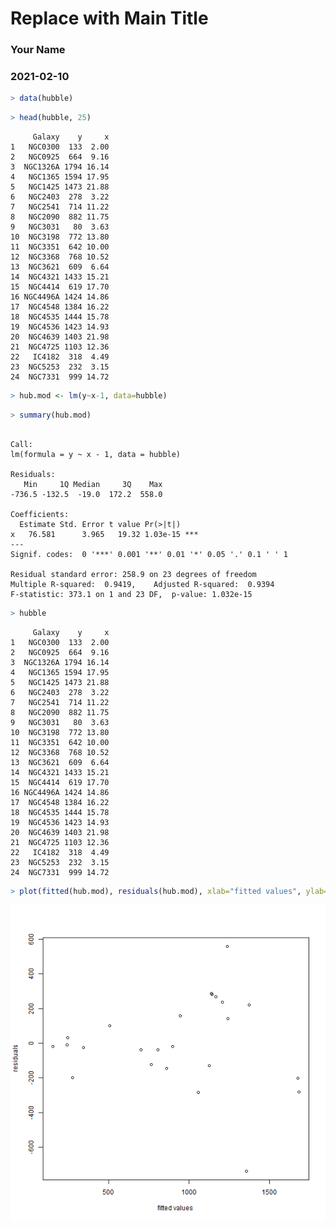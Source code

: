 <!-- R Commander Markdown Template -->

Replace with Main Title
=======================

### Your Name

### 2021-02-10








```r
> data(hubble)
```



```r
> head(hubble, 25)
```

```
     Galaxy    y     x
1   NGC0300  133  2.00
2   NGC0925  664  9.16
3  NGC1326A 1794 16.14
4   NGC1365 1594 17.95
5   NGC1425 1473 21.88
6   NGC2403  278  3.22
7   NGC2541  714 11.22
8   NGC2090  882 11.75
9   NGC3031   80  3.63
10  NGC3198  772 13.80
11  NGC3351  642 10.00
12  NGC3368  768 10.52
13  NGC3621  609  6.64
14  NGC4321 1433 15.21
15  NGC4414  619 17.70
16 NGC4496A 1424 14.86
17  NGC4548 1384 16.22
18  NGC4535 1444 15.78
19  NGC4536 1423 14.93
20  NGC4639 1403 21.98
21  NGC4725 1103 12.36
22   IC4182  318  4.49
23  NGC5253  232  3.15
24  NGC7331  999 14.72
```



```r
> hub.mod <- lm(y~x-1, data=hubble)
```



```r
> summary(hub.mod)
```

```

Call:
lm(formula = y ~ x - 1, data = hubble)

Residuals:
   Min     1Q Median     3Q    Max 
-736.5 -132.5  -19.0  172.2  558.0 

Coefficients:
  Estimate Std. Error t value Pr(>|t|)    
x   76.581      3.965   19.32 1.03e-15 ***
---
Signif. codes:  0 '***' 0.001 '**' 0.01 '*' 0.05 '.' 0.1 ' ' 1

Residual standard error: 258.9 on 23 degrees of freedom
Multiple R-squared:  0.9419,	Adjusted R-squared:  0.9394 
F-statistic: 373.1 on 1 and 23 DF,  p-value: 1.032e-15
```



```r
> hubble
```

```
     Galaxy    y     x
1   NGC0300  133  2.00
2   NGC0925  664  9.16
3  NGC1326A 1794 16.14
4   NGC1365 1594 17.95
5   NGC1425 1473 21.88
6   NGC2403  278  3.22
7   NGC2541  714 11.22
8   NGC2090  882 11.75
9   NGC3031   80  3.63
10  NGC3198  772 13.80
11  NGC3351  642 10.00
12  NGC3368  768 10.52
13  NGC3621  609  6.64
14  NGC4321 1433 15.21
15  NGC4414  619 17.70
16 NGC4496A 1424 14.86
17  NGC4548 1384 16.22
18  NGC4535 1444 15.78
19  NGC4536 1423 14.93
20  NGC4639 1403 21.98
21  NGC4725 1103 12.36
22   IC4182  318  4.49
23  NGC5253  232  3.15
24  NGC7331  999 14.72
```


```r
> plot(fitted(hub.mod), residuals(hub.mod), xlab="fitted values", ylab="residuals")
```

<img src="figure/unnamed-chunk-8-1.png" title="plot of chunk unnamed-chunk-8" alt="plot of chunk unnamed-chunk-8" width="750" />



